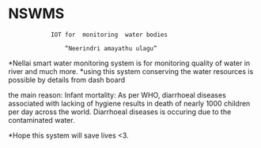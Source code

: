 # NSWMS
                IOT for  monitoring  water bodies

                    “Neerindri amayathu ulagu”
*Nellai smart water monitoring system is for monitoring  quality of water in river and much more.
*using this system  conserving the water resources is possible by details from dash board

the main reason:
Infant mortality: As per WHO, diarrhoeal diseases associated with 
lacking of hygiene results in death of nearly 1000 children per day across the world.
Diarrhoeal diseases is occuring due to the contaminated water.

*Hope this system will save lives <3.
